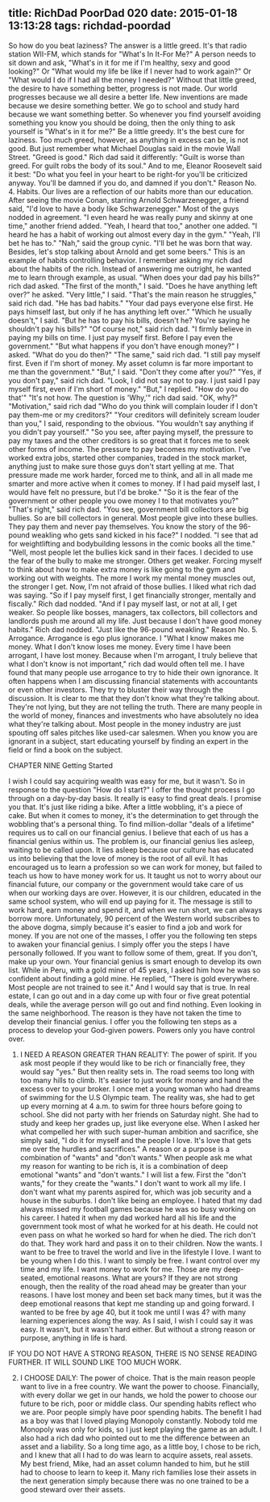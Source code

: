 title: RichDad PoorDad 020
date: 2015-01-18 13:13:28
tags: richdad-poordad
---

So how do you beat laziness? The answer is a little greed.  It's that radio station WII-FM, which stands for "What's In It-For Me?" A person needs to sit down and ask, "What's in it for me if I'm healthy, sexy and good looking?"  Or "What would my life be like if I never had to work again?" Or "What would I do if I had all the money I needed?" Without that little greed, the desire to have something better, progress is not made. Our world progresses because we all desire a better life.  New inventions are made because we desire something better. We go to school and study hard because we want something better.  So whenever you find yourself avoiding something you know you should be doing, then the only thing to ask yourself is "What's in it for me?" Be a little greedy. It's the best cure for laziness.
Too much greed, however, as anything in excess can be, is not good. But just remember what Michael Douglas said in the movie Wall Street. "Greed is good." Rich dad said it differently: "Guilt is worse than greed.
For guilt robs the body of its soul." And to me, Eleanor Roosevelt said it best: "Do what you feel in your heart to be right-for you'll be criticized anyway. You'll be damned if you do, and damned if you don't."
Reason No. 4. Habits. Our lives are a reflection of our habits more than our education. After seeing the movie Conan, starring Arnold Schwarzenegger, a friend said, "I'd love to have a body like Schwarzenegger." Most of the guys nodded in agreement.
"I even heard he was really puny and skinny at one time," another friend added.
"Yeah, I heard that too," another one added.  "I heard he has a habit of working out almost every day in the gym."
"Yeah, I'll bet he has to."
"Nah," said the group cynic.  "I'll bet he was born that way. Besides, let's stop talking about Arnold and get some beers."
This is an example of habits controlling behavior. I remember asking my rich dad about the habits of the rich. Instead of answering me outright, he wanted me to learn through example, as usual.
"When does your dad pay his bills?" rich dad asked.
"The first of the month," I said.
"Does he have anything left over?" he asked.
"Very little," I said.
"That's the main reason he struggles," said rich dad.  "He has bad habits."
"Your dad pays everyone else first. He pays himself last, but only if he has anything left over."
"Which he usually doesn't," I said. "But he has to pay his bills, doesn't he? You're saying he shouldn't pay his bills?"
"Of course not," said rich dad.  "I firmly believe in paying my bills on time. I just pay myself first.  Before I pay even the government."
"But what happens if you don't have enough money?" I asked. "What do you do then?"
"The same," said rich dad.  "I still pay myself first. Even if I'm short of money. My asset column is far more important to me than the government."
"But," I said.  "Don't they come after you?"
"Yes, if you don't pay," said rich dad.  "Look, I did not say not to pay. I just said I pay myself first, even if I'm short of money."
"But," I replied.  "How do you do that'"
"It's not how. The question is 'Why,'" rich dad said.
"OK, why?"
"Motivation," said rich dad "Who do you think will complain louder if I don't pay them-me or my creditors?"
"Your creditors will definitely scream louder than you," I said, responding to the obvious. "You wouldn't say anything if you didn't pay yourself."
"So you see, after paying myself, the pressure to pay my taxes and the other creditors is so great that it forces me to seek other forms of income. The pressure to pay becomes my motivation. I've worked extra jobs, started other companies, traded in the stock market, anything just to make sure those guys don't start yelling at me. That pressure made me work harder, forced me to think, and all in all made me smarter and more active when it comes to money. If I had paid myself last, I would have felt no pressure, but I'd be broke."
"So it is the fear of the government or other people you owe money I to that motivates you?"
"That's right," said rich dad. "You see, government bill collectors are big bullies. So are bill collectors in general. Most people give into these bullies. They pay them and never pay themselves. You know the story of the 96-pound weakling who gets sand kicked in his face?"
I nodded.  "I see that ad for weightlifting and bodybuilding lessons in the comic books all the time."
"Well, most people let the bullies kick sand in their faces. I decided to use the fear of the bully to make me stronger. Others get weaker. Forcing myself to think about how to make extra money is like going to the gym and working out with weights. The more I work my mental money muscles out, the stronger I get. Now, I'm not afraid of those bullies.
I liked what rich dad was saying.  "So if I pay myself first, I get financially stronger, mentally and fiscally."
Rich dad nodded.
"And if I pay myself last, or not at all, I get weaker. So people like bosses, managers, tax collectors, bill collectors and landlords push me around all my life. Just because I don't have good money habits."
Rich dad nodded.  "Just like the 96-pound weakling."
Reason No. 5. Arrogance. Arrogance is ego plus ignorance. I     "What I know makes me money. What I don't know loses me money. Every time I have been arrogant, I have lost money. Because when I'm arrogant, I truly believe that what I don't know is not important," rich dad would often tell me.
I have found that many people use arrogance to try to hide their own ignorance. It often happens when I am discussing financial statements with accountants or even other investors.
They try to bluster their way through the discussion. It is clear to me that they don't know what they're talking about. They're not lying, but they are not telling the truth.
There are many people in the world of money, finances and investments who have absolutely no idea what they're talking about. Most people in the money industry are just spouting off sales pitches like used-car salesmen.
When you know you are ignorant in a subject, start educating yourself by finding an expert in the field or find a book on the subject.

CHAPTER NINE
Getting Started

I wish I could say acquiring wealth was easy for me, but it wasn't.
So in response to the question "How do I start?" I offer the thought process I go through on a day-by-day basis. It really is easy to find great deals. I promise you that. It's just like riding a bike. After a little wobbling, it's a piece of cake. But when it comes to money, it's the determination to get through the wobbling that's a personal thing.
To find million-dollar "deals of a lifetime" requires us to call on our financial genius. I believe that each of us has a financial genius within us. The problem is, our financial genius lies asleep, waiting to be called upon. It lies asleep because our culture has educated us into believing that the love of money is the root of all evil. It has encouraged us to learn a profession so we can work for money, but failed to teach us how to have money work for us. It taught us not to worry about our financial future, our company or the government would take care of us when our working days are over. However, it is our children, educated in the same school system, who will end up paying for it. The message is still to work hard, earn money and spend it, and when we run short, we can always borrow more.
Unfortunately, 90 percent of the Western world subscribes to the above dogma, simply because it's easier to find a job and work for money. If you are not one of the masses, I offer you the following ten steps to awaken your financial genius. I simply offer you the steps I have personally followed.  If you want to follow some of them, great. If you don't, make up your own. Your financial genius is smart enough to develop its own list.
While in Peru, with a gold miner of 45 years, I asked him how he was so confident about finding a gold mine. He replied, "There is gold everywhere. Most people are not trained to see it."
And I would say that is true. In real estate, I can go out and in a day come up with four or five great potential deals, while the average person will go out and find nothing.  Even looking in the same neighborhood. The reason is they have not taken the time to develop their financial genius.
I offer you the following ten steps as a process to develop your God-given powers. Powers only you have control over.

1.  I NEED A REASON GREATER THAN REALITY: The power of spirit.  If you ask most people if they would like to be rich or financially free, they would say "yes." But then reality sets in. The road seems too long with too many hills to climb. It's easier to     just work for money and hand the excess over to your broker. I once met a young woman who had dreams of swimming for the U.S Olympic team. The reality was, she had to get up every morning at 4 a.m. to swim for three hours before going to school. She did not party with her friends on Saturday night.  She had to study and keep her grades up, just like everyone else.
When I asked her what compelled her with such super-human ambition and sacrifice, she simply said, "I do it for myself and the people I love. It's love that gets me over the hurdles and sacrifices."
A reason or a purpose is a combination of "wants" and "don't wants." When people ask me what my reason for wanting to be rich is, it is a combination of deep emotional "wants" and "don't wants."
I will list a few. First the "don't wants," for they create the "wants." I don't want to work all my life.  I don't want what my parents aspired for, which was job security and a house in the suburbs.  I don't like being an employee. I hated that my dad always missed my football games because he was so busy working on his career.  I hated it when my dad worked hard all his life and the government took most of what he worked for at his death. He could not even pass on what he worked so hard for when he died. The rich don't do that. They work hard and pass it on to their children.
Now the wants.  I want to be free to travel the world and live in the lifestyle I love. I want to be young when I do this. I want to simply be free. I want control over my time and my life.  I want money to work for me.
Those are my deep-seated, emotional reasons. What are yours? If they are not strong enough, then the reality of the road ahead may be greater than your reasons. I have lost money and been set back many times, but it was the deep emotional reasons that kept me standing up and going forward. I wanted to be free by age 40, but it took me until I was 4? with many learning experiences along the way.
As I said, I wish I could say it was easy. It wasn't, but it wasn't hard either. But without a strong reason or purpose, anything in life is hard.

IF YOU DO NOT HAVE A STRONG REASON, THERE IS NO SENSE READING FURTHER. IT WILL SOUND LIKE TOO MUCH WORK.

2. I CHOOSE DAILY: The power of choice. That is the main reason people want to live in a free country. We want the power to choose.
Financially, with every dollar we get in our hands, we hold the power to choose our future to be rich, poor or middle class.  Our spending habits reflect who we are.  Poor people simply have poor spending habits.
The benefit I had as a boy was that I loved playing Monopoly constantly.  Nobody told me Monopoly was only for kids, so I just kept playing the game as an adult. I also had a rich dad who pointed out to me the difference between an asset and a liability.  So a long time ago, as a little boy, I chose to be rich, and I knew that all I had to do was learn to acquire assets, real assets. My best friend, Mike, had an asset column handed to him, but he still had to choose to learn to keep it. Many rich families lose their assets in the next generation simply because there was no one trained to be a good steward over their assets.
